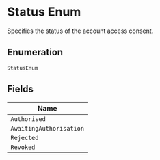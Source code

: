 
# Status Enum

Specifies the status of the account access consent.

## Enumeration

`StatusEnum`

## Fields

| Name |
|  --- |
| `Authorised` |
| `AwaitingAuthorisation` |
| `Rejected` |
| `Revoked` |


